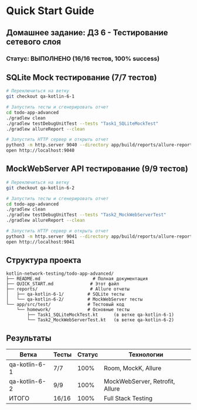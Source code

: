 # Quick Start Guide

## Домашнее задание: ДЗ 6 - Тестирование сетевого слоя

### Статус: ВЫПОЛНЕНО (16/16 тестов, 100% success)

## SQLite Mock тестирование (7/7 тестов)

```bash
# Переключиться на ветку
git checkout qa-kotlin-6-1

# Запустить тесты и сгенерировать отчет
cd todo-app-advanced
./gradlew clean
./gradlew testDebugUnitTest --tests "Task1_SQLiteMockTest"
./gradlew allureReport --clean

# Запустить HTTP сервер и открыть отчет
python3 -m http.server 9040 --directory app/build/reports/allure-report/allureReport &
open http://localhost:9040
```

## MockWebServer API тестирование (9/9 тестов)

```bash
# Переключиться на ветку  
git checkout qa-kotlin-6-2

# Запустить тесты и сгенерировать отчет
cd todo-app-advanced
./gradlew clean
./gradlew testDebugUnitTest --tests "Task2_MockWebServerTest"
./gradlew allureReport --clean

# Запустить HTTP сервер и открыть отчет
python3 -m http.server 9041 --directory app/build/reports/allure-report/allureReport &
open http://localhost:9041
```

## Структура проекта

```
kotlin-network-testing/todo-app-advanced/
├── README.md                    # Полная документация
├── QUICK_START.md              # Этот файл
├── reports/                    # Allure отчеты
│   ├── qa-kotlin-6-1/         # SQLite тесты
│   └── qa-kotlin-6-2/         # MockWebServer тесты
└── app/src/test/              # Тестовый код
    └── homework/              # Основные тесты
        ├── Task1_SQLiteMockTest.kt      (в ветке qa-kotlin-6-1)
        └── Task2_MockWebServerTest.kt   (в ветке qa-kotlin-6-2)
```

## Результаты

| Ветка | Тесты | Статус | Технологии |
|-------|-------|--------|------------|
| qa-kotlin-6-1 | 7/7 | 100% | Room, MockK, Allure |
| qa-kotlin-6-2 | 9/9 | 100% | MockWebServer, Retrofit, Allure |
| ИТОГО | 16/16 | 100% | Full Stack Testing |